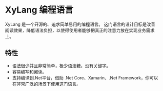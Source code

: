 # XyLang 编程语言
XyLang 是一个开源的、追求简单易用的编程语言。
这门语言的设计目标是改善阅读效果，降低语法负担，以使得使用者能够把真正的注意力放在实现业务需求上。
## 特性
- 语法很少并且非常简单，极少语法糖，没有关键字。
- 容易编写和阅读。
- 支持编译到.Net平台，借助 .Net Core、Xamarin、.Net Framework，你可以在非常广泛的场景下使用这门语言。
